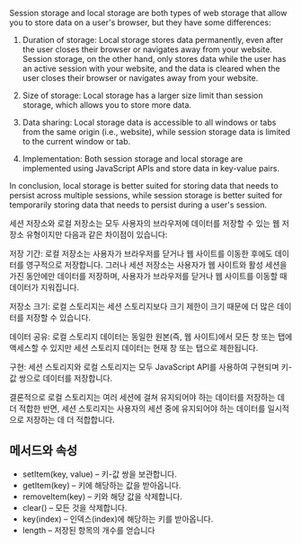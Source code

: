 Session storage and local storage are both types of web storage that allow you to store data on a user's browser, 
but they have some differences:

1. Duration of storage: Local storage stores data permanently, even after the user closes their browser or navigates away from your website. 
Session storage, on the other hand, only stores data while the user has an active session with your website, 
and the data is cleared when the user closes their browser or navigates away from your website.

2. Size of storage: Local storage has a larger size limit than session storage, which allows you to store more data.

3. Data sharing: Local storage data is accessible to all windows or tabs from the same origin (i.e., website), 
while session storage data is limited to the current window or tab.

4. Implementation: Both session storage and local storage are implemented using JavaScript APIs and store data in key-value pairs.

In conclusion, local storage is better suited for storing data that needs to persist across multiple sessions, 
while session storage is better suited for temporarily storing data that needs to persist during a user's session.



세션 저장소와 로컬 저장소는 모두 사용자의 브라우저에 데이터를 저장할 수 있는 웹 저장소 유형이지만 다음과 같은 차이점이 있습니다:

저장 기간: 로컬 저장소는 사용자가 브라우저를 닫거나 웹 사이트를 이동한 후에도 데이터를 영구적으로 저장합니다. 그러나 세션 저장소는 사용자가 웹 사이트와 활성 세션을 가진 동안에만 데이터를 저장하며, 사용자가 브라우저를 닫거나 웹 사이트를 이동할 때 데이터가 지워집니다.

저장소 크기: 로컬 스토리지는 세션 스토리지보다 크기 제한이 크기 때문에 더 많은 데이터를 저장할 수 있습니다.

데이터 공유: 로컬 스토리지 데이터는 동일한 원본(즉, 웹 사이트)에서 모든 창 또는 탭에 액세스할 수 있지만 세션 스토리지 데이터는 현재 창 또는 탭으로 제한됩니다.

구현: 세션 스토리지와 로컬 스토리지는 모두 JavaScript API를 사용하여 구현되며 키-값 쌍으로 데이터를 저장합니다.

결론적으로 로컬 스토리지는 여러 세션에 걸쳐 유지되어야 하는 데이터를 저장하는 데 더 적합한 반면, 세션 스토리지는 사용자의 세션 중에 유지되어야 하는 데이터를 일시적으로 저장하는 데 더 적합합니다.


## 메서드와 속성

* setItem(key, value) – 키-값 쌍을 보관합니다.
* getItem(key) – 키에 해당하는 값을 받아옵니다.
* removeItem(key) – 키와 해당 값을 삭제합니다.
* clear() – 모든 것을 삭제합니다.
* key(index) – 인덱스(index)에 해당하는 키를 받아옵니다.
* length – 저장된 항목의 개수를 얻습니다
